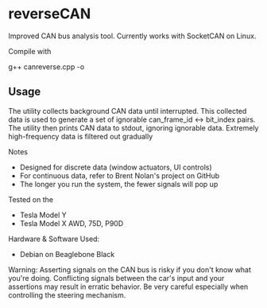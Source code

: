 # reverseCAN
Improved CAN bus analysis tool. Currently works with SocketCAN on Linux. 


Compile with 

g++ canreverse.cpp -o <OUTPUTFILE> 



## Usage
The utility collects background CAN data until interrupted.
This collected data is used to generate a set of ignorable can_frame_id <-> bit_index pairs.
The utility then prints CAN data to stdout, ignoring ignorable data.
Extremely high-frequency data is filtered out gradually

Notes
- Designed for discrete data (window actuators, UI controls)
- For continuous data, refer to Brent Nolan's project on GitHub
- The longer you run the system, the fewer signals will pop up

Tested on the
- Tesla Model Y
- Tesla Model X AWD, 75D, P90D

Hardware & Software Used:
- Debian on Beaglebone Black

Warning:
Asserting signals on the CAN bus is risky if you don't know what you're doing.
Conflicting signals between the car's input and your assertions may result in erratic behavior.
Be very careful especially when controlling the steering mechanism.


